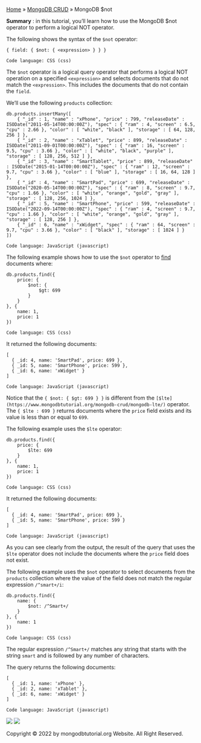 

[Home](https://www.mongodbtutorial.org/) » [MongoDB
CRUD](https://www.mongodbtutorial.org/mongodb-crud/) » MongoDB $not



 **Summary** : in this tutorial, you’ll learn how to use the MongoDB $not
operator to perform a logical NOT operator.



The following shows the syntax of the `$not` operator:


    
    
    { field: { $not: { <expression> } } }
    
    Code language: CSS (css)



The `$not` operator is a logical query operator that performs a logical NOT
operation on a specified `<expression>` and selects documents that do not
match the `<expression>`. This includes the documents that do not contain the
`field`.



We’ll use the following `products` collection:


    
    
    db.products.insertMany([
    	{ "_id" : 1, "name" : "xPhone", "price" : 799, "releaseDate" : ISODate("2011-05-14T00:00:00Z"), "spec" : { "ram" : 4, "screen" : 6.5, "cpu" : 2.66 }, "color" : [ "white", "black" ], "storage" : [ 64, 128, 256 ] },
    	{ "_id" : 2, "name" : "xTablet", "price" : 899, "releaseDate" : ISODate("2011-09-01T00:00:00Z"), "spec" : { "ram" : 16, "screen" : 9.5, "cpu" : 3.66 }, "color" : [ "white", "black", "purple" ], "storage" : [ 128, 256, 512 ] },
    	{ "_id" : 3, "name" : "SmartTablet", "price" : 899, "releaseDate" : ISODate("2015-01-14T00:00:00Z"), "spec" : { "ram" : 12, "screen" : 9.7, "cpu" : 3.66 }, "color" : [ "blue" ], "storage" : [ 16, 64, 128 ] },
    	{ "_id" : 4, "name" : "SmartPad", "price" : 699, "releaseDate" : ISODate("2020-05-14T00:00:00Z"), "spec" : { "ram" : 8, "screen" : 9.7, "cpu" : 1.66 }, "color" : [ "white", "orange", "gold", "gray" ], "storage" : [ 128, 256, 1024 ] },
    	{ "_id" : 5, "name" : "SmartPhone", "price" : 599, "releaseDate" : ISODate("2022-09-14T00:00:00Z"), "spec" : { "ram" : 4, "screen" : 9.7, "cpu" : 1.66 }, "color" : [ "white", "orange", "gold", "gray" ], "storage" : [ 128, 256 ] },
    	{ "_id" : 6, "name" : "xWidget", "spec" : { "ram" : 64, "screen" : 9.7, "cpu" : 3.66 }, "color" : [ "black" ], "storage" : [ 1024 ] }
    ])
    
    Code language: JavaScript (javascript)



The following example shows how to use the `$not` operator to
[find](https://www.mongodbtutorial.org/mongodb-crud/mongodb-find/) documents
where:


    
    
    db.products.find({
        price: {
            $not: {
                $gt: 699
            }
        }
    }, {
        name: 1,
        price: 1
    })
    
    Code language: CSS (css)



It returned the following documents:


    
    
    [
      { _id: 4, name: 'SmartPad', price: 699 },
      { _id: 5, name: 'SmartPhone', price: 599 },
      { _id: 6, name: 'xWidget' }
    ]
    
    Code language: JavaScript (javascript)



Notice that the `{ $not: { $gt: 699 } }` is different from the
`[$lte](https://www.mongodbtutorial.org/mongodb-crud/mongodb-lte/)` operator.
The `{ $lte : 699 }` returns documents where the `price` field exists and its
value is less than or equal to `699`.



The following example uses the `$lte` operator:


    
    
    db.products.find({
        price: {
            $lte: 699
        }
    }, {
        name: 1,
        price: 1
    })
    
    Code language: CSS (css)



It returned the following documents:


    
    
    [
      { _id: 4, name: 'SmartPad', price: 699 },
      { _id: 5, name: 'SmartPhone', price: 599 }
    ]
    
    Code language: JavaScript (javascript)



As you can see clearly from the output, the result of the query that uses the
`$lte` operator does not include the documents where the `price` field does
not exist.



The following example uses the `$not` operator to select documents from the
`products` collection where the value of the field does not match the regular
expression `/^smart+/i`:


    
    
    db.products.find({
        name: {
            $not: /^Smart+/
        }
    }, {
        name: 1
    })
    
    Code language: CSS (css)



The regular expression `/^Smart+/` matches any string that starts with the
string `smart` and is followed by any number of characters.



The query returns the following documents:


    
    
    [
      { _id: 1, name: 'xPhone' },
      { _id: 2, name: 'xTablet' },
      { _id: 6, name: 'xWidget' }
    ]
    
    Code language: JavaScript (javascript)

![](https://www.mongodbtutorial.org/wp-content/themes/evolution/img/left.svg)
![](https://www.mongodbtutorial.org/wp-content/themes/evolution/img/right.svg)


Copyright © 2022 by mongodbtutorial.org Website. All Right Reserved.

